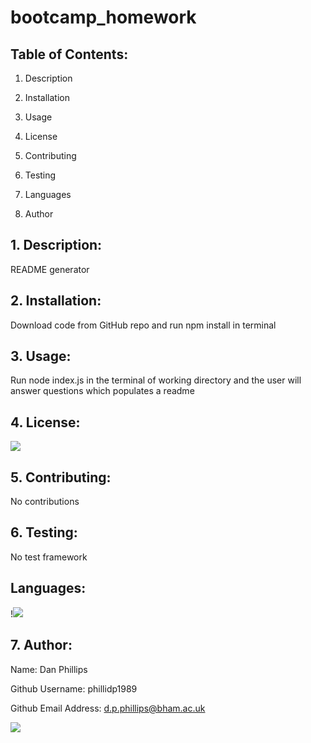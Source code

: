 # bootcamp_homework

## Table of Contents:

1. Description

2. Installation

3. Usage

4. License

5. Contributing

6. Testing

7. Languages

 8. Author

## 1. Description:
README generator

## 2. Installation:
Download code from GitHub repo and run npm install in terminal

## 3. Usage:
Run node index.js in the terminal of working directory and the user will answer questions which populates a readme

## 4. License:
<img src="https://img.shields.io/github/license/phillidp1989/bootcamp_homework?logoColor=%23C2CAE8">

## 5. Contributing:
No contributions

## 6. Testing:
No test framework

## Languages:
!<img src="https://img.shields.io/github/languages/top/phillidp1989/bootcamp_homework">

## 7. Author:
Name: Dan Phillips

Github Username: phillidp1989

Github Email Address: d.p.phillips@bham.ac.uk

<img src="https://avatars1.githubusercontent.com/u/61989740?v=4">